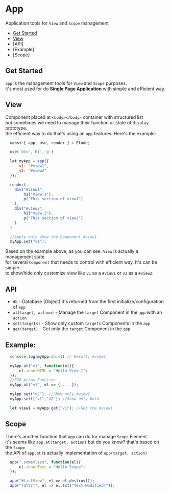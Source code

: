 # App
Application tools for `View` and `Scope` management

- [Get Started](https://github.com/equneko/elode/edit/main/docs/reference/app.md#get-started)
- [View](https://github.com/equneko/elode/edit/main/docs/reference/app.md#app)
- [API]
- [Example]
- [Scope]

## Get Started
`app` is the management tools for `View` and `Scope` purposes. <br>
it's most used for do **Single Page Application** with simple and efficient way. <br>

## View
Component placed at `<body></body>` container with structured list <br>
but sometimes we need to manage their function or state of `display` prototype. <br>
the efficient way to do that's using an `app` features. Here's the example:
```javascript
  const { app, use, render } = Elode;

  use('div','h1','p')

  let myApp = app({
      v1: "#view1",
      v2: "#view2"
  });

  render(
    div("#view1",
        h1("View 1"),
        p("This section of view1")
    ),
    div("#view2",
        h1("View 2"),
        p("This section of view2")
    )
  )

  //Apply only show the Component #view1
  myApp.set("v1");
```
Based on the example above, as you can see. `View` is actually a management state <br>
for several `Component` that needs to control with efficient way. It's can be simple <br>
to show/hide only customize view like `v1` as a `#view1` or `v2` as a `#view2`.

## API
- `db` - Database (Object) it's returned from the first initialize/configuration of `app`
- `at(target, action)` - Manage the `target` Component in the `app` with an `action`
- `set(targets)` - Show only custom `targets` Components in the `app`
- `get(target)` - Get only the `target` Component in the `app`

## Example:
```javascript
  console.log(myApp.db.v1) // Result: #view1
```
```javascript
  myApp.at("v1", function(el){
      el.innerHTML = "Hello View 1";
  });
  //ES6 Arrow Function
  myApp.at("v1", el => { ... });
```
```javascript
  myApp.set("v2"); //Show only #view2
  myApp.set(["v1","v2"]) //Show only both
```
```javascript
  let view1 = myApp.get("v1"); //Get the #view1
```

## Scope
There's another function that `app` can do for manage `Scope` Element. <br>
it's seems like `app.at(target, action)` but do you know? that's based on the `Scope` <br>
the API of `app.at` is actually implementation of `app(target, action)` <br>
```javascript
  app(".someclass", function(el){
      el.innerText = "Hello Scope";
  });

  app("#ListView", el => el.destroy());
  app("[attr]", el => el.txt("Text Modified!"));
```
